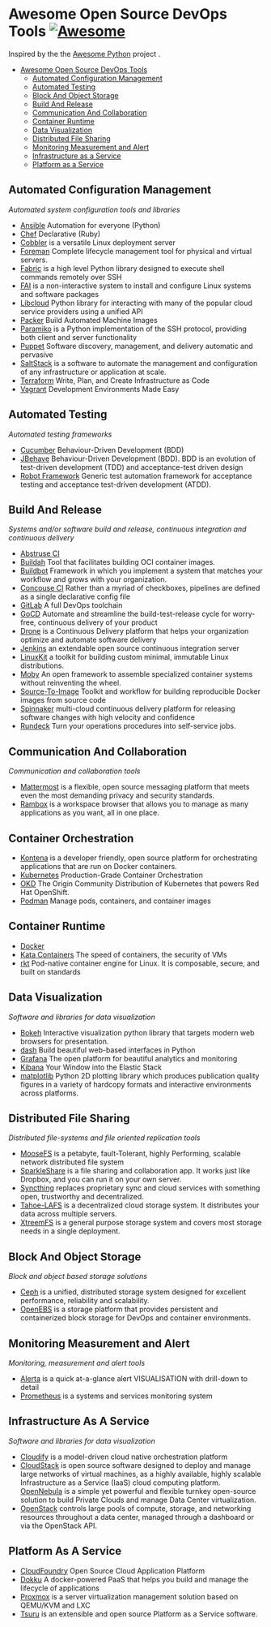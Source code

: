# Awesome Open Source DevOps Tools [![Awesome](https://cdn.rawgit.com/sindresorhus/awesome/d7305f38d29fed78fa85652e3a63e154dd8e8829/media/badge.svg)](https://github.com/sindresorhus/awesome)

Inspired by the the [Awesome Python] project .

[Awesome Python]: https://awesome-python.com/

- [Awesome Open Source DevOps Tools](#awesome-open-source-devops-tools)
    - [Automated Configuration Management](#automated-configuration-management)
    - [Automated Testing](#automated-testing)
    - [Block And Object Storage](#block-and-object-storage)
    - [Build And Release](#build-and-release)
    - [Communication And Collaboration](#communication-and-collaboration)
    - [Container Runtime](#container-runtime)
    - [Data Visualization](#data-visualization)
    - [Distributed File Sharing](#distributed-file-sharing)
    - [Monitoring Measurement and Alert](#monitoring-measurement-and-alert)
    - [Infrastructure as a Service](#infrastructure-as-a-service)
    - [Platform as a Service](#platform-as-a-service)

## Automated Configuration Management

*Automated system configuration tools and libraries*

* [Ansible](https://www.ansible.com/) Automation for everyone (Python)
* [Chef](https://www.chef.io/chef/) Declarative (Ruby)
* [Cobbler](https://cobbler.github.io) is a versatile Linux deployment server
* [Foreman](https://theforeman.org/) Complete lifecycle management tool for physical and virtual servers.
* [Fabric](http://www.fabfile.org/) is a high level Python library designed to execute shell commands remotely over SSH
* [FAI](http://fai-project.org/) is a non-interactive system to install and configure Linux systems and software packages
* [Libcloud](https://libcloud.apache.org/) Python library for interacting with many of the popular cloud service providers using a unified API
* [Packer](https://www.packer.io/) Build Automated Machine Images
* [Paramiko](http://www.paramiko.org/) is a Python implementation of the SSH protocol, providing both client and server functionality
* [Puppet](https://puppet.com/) Software discovery, management, and delivery automatic and pervasive
* [SaltStack](https://repo.saltstack.com/) is a software to automate the management and configuration of any infrastructure or application at scale.
* [Terraform](https://www.terraform.io/) Write, Plan, and Create Infrastructure as Code
* [Vagrant](https://www.vagrantup.com/) Development Environments Made Easy

## Automated Testing

*Automated testing frameworks*

* [Cucumber](https://docs.cucumber.io/) Behaviour-Driven Development (BDD)
* [JBehave](https://jbehave.org/) Behaviour-Driven Development (BDD). BDD is an evolution of test-driven development (TDD) and acceptance-test driven design
* [Robot Framework](https://robotframework.org/) Generic test automation framework for acceptance testing and acceptance test-driven development (ATDD).


## Build And Release

*Systems and/or software build and release, continuous integration and continuous delivery*

* [Abstruse CI](https://abstruse.bleenco.io/)
* [Buildah](https://buildah.io/) Tool that facilitates building OCI container images.
* [Buildbot](https://buildbot.net/) Framework in which you implement a system that matches your workflow and grows with your organization.
* [Concouse CI](https://concourse-ci.org/) Rather than a myriad of checkboxes, pipelines are defined as a single declarative config file
* [GitLab](https://about.gitlab.com/) A full DevOps toolchain
* [GoCD](https://www.gocd.org/) Automate and streamline the build-test-release cycle for worry-free, continuous delivery of your product
* [Drone](https://drone.io/) is a Continuous Delivery platform that helps your organization optimize and automate software delivery
* [Jenkins](https://jenkins.io/) an extendable open source continuous integration server
* [LinuxKit](https://github.com/linuxkit/linuxkit) a toolkit for building custom minimal, immutable Linux distributions.
* [Moby](https://mobyproject.org/) An open framework to assemble specialized container systems without reinventing the wheel.
* [Source-To-Image](https://github.com/openshift/source-to-image) Toolkit and workflow for building reproducible Docker images from source code
* [Spinnaker](https://www.spinnaker.io/
) multi-cloud continuous delivery platform for releasing software changes with high velocity and confidence
* [Rundeck](https://www.rundeck.com/open-source) Turn your operations procedures into self-service jobs.

## Communication And Collaboration

*Communication and collaboration tools*

* [Mattermost](https://mattermost.com/) is a flexible, open source messaging platform that meets even the most demanding privacy and security standards.
* [Rambox](https://rambox.pro/) is a workspace browser that allows you to manage as many applications as you want, all in one place.


## Container Orchestration
* [Kontena](https://www.kontena.io/classic/) is a developer friendly, open source platform for orchestrating applications that are run on Docker containers.
* [Kubernetes](https://kubernetes.io/) Production-Grade Container Orchestration
* [OKD](https://www.okd.io/) The Origin Community Distribution of Kubernetes that powers Red Hat OpenShift.
* [Podman](https://github.com/containers/libpod) Manage pods, containers, and container images

## Container Runtime
* [Docker](https://www.docker.com/)
* [Kata Containers](https://katacontainers.io/) The speed of containers, the security of VMs
* [rkt](https://github.com/rkt/rkt) Pod-native container engine for Linux. It is composable, secure, and built on standards

## Data Visualization

*Software and libraries for data visualization*

* [Bokeh](https://bokeh.pydata.org/en/latest/) Interactive visualization python library that targets modern web browsers for presentation.
* [dash](https://plot.ly/products/dash/) Build beautiful web-based interfaces in Python
* [Grafana](https://grafana.com/) The open platform for beautiful
analytics and monitoring
* [Kibana](https://www.elastic.co/products/kibana) Your Window into
the Elastic Stack
* [matplotlib](https://matplotlib.org/) Python 2D plotting library which produces publication quality figures in a variety of hardcopy formats and interactive environments across platforms.


## Distributed File Sharing

*Distributed file-systems and file oriented replication tools*

* [MooseFS](https://moosefs.com/) is a petabyte, fault-Tolerant, highly Performing, scalable network distributed file system
* [SparkleShare](https://www.sparkleshare.org/) is a file sharing and collaboration app. It works just like Dropbox, and you can run it on your own server.
* [Syncthing](https://syncthing.net/) replaces proprietary sync and cloud services with something open, trustworthy and decentralized.
* [Tahoe-LAFS](https://tahoe-lafs.org/trac/tahoe-lafs) is a decentralized cloud storage system. It distributes your data across multiple servers.
* [XtreemFS](http://www.xtreemfs.org/) is a general purpose storage system and covers most storage needs in a single deployment.

## Block And Object Storage

*Block and object based storage solutions*

* [Ceph](https://ceph.com/) is a unified, distributed storage system designed for excellent performance, reliability and scalability.
* [OpenEBS](https://www.openebs.io/) is a storage platform that provides persistent and containerized block storage for DevOps and container environments.


## Monitoring Measurement and Alert

*Monitoring, measurement and alert tools*

* [Alerta](https://alerta.io/) is a quick at-a-glance alert VISUALISATION with drill-down to detail
* [Prometheus](https://prometheus.io/) is a systems and services monitoring system


## Infrastructure As A Service

*Software and libraries for data visualization*

* [Cloudify](https://cloudify.co/) is a model-driven cloud native orchestration platform
* [CloudStack](https://cloudstack.apache.org/) is open source software designed to deploy and manage large networks of virtual machines, as a highly available, highly scalable Infrastructure as a Service (IaaS) cloud computing platform.
[OpenNebula](https://opennebula.org/) is a simple yet powerful and flexible turnkey open-source solution to build Private Clouds and manage Data Center virtualization.
* [OpenStack](https://www.openstack.org/) controls large pools of compute, storage, and networking resources throughout a data center, managed through a dashboard or via the OpenStack API.


## Platform As A Service
* [CloudFoundry](https://www.cloudfoundry.org/) Open Source Cloud Application Platform
* [Dokku](http://dokku.viewdocs.io/dokku/) A docker-powered PaaS that helps you build and manage the lifecycle of applications
* [Proxmox](https://pve.proxmox.com/wiki/Main_Page) is a server virtualization management solution based on QEMU/KVM and LXC
* [Tsuru](https://tsuru.io/) is an extensible and open source Platform as a Service software.
